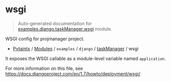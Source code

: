 # wsgi

> Auto-generated documentation for [examples.django.taskManager.wsgi](../../../../examples/django.nV/taskManager/wsgi.py) module.

WSGI config for projmanager project.

- [Pytaintx](../../../README.md#pytaintx-index) / [Modules](../../../README.md#pytaintx-modules) / `examples` / `django` / [taskManager](index.md#taskmanager) / wsgi

It exposes the WSGI callable as a module-level variable named ``application``.

For more information on this file, see
https://docs.djangoproject.com/en/1.7/howto/deployment/wsgi/
